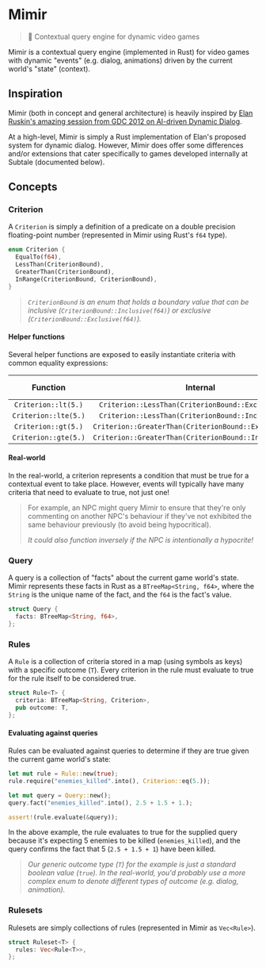 # Mimir

> 🧠 Contextual query engine for dynamic video games

Mimir is a contextual query engine (implemented in Rust) for video games with dynamic "events" (e.g. dialog, animations) driven by the current world's "state" (context).

## Inspiration

Mimir (both in concept and general architecture) is heavily inspired by [Elan Ruskin's amazing session from GDC 2012 on AI-driven Dynamic Dialog][gdc].

At a high-level, Mimir is simply a Rust implementation of Elan's proposed system for dynamic dialog. However, Mimir does offer some differences and/or extensions that cater specifically to games developed internally at Subtale (documented below).

## Concepts

### Criterion

A `Criterion` is simply a definition of a predicate on a double precision floating-point number (represented in Mimir using Rust's `f64` type).

```rs
enum Criterion {
  EqualTo(f64),
  LessThan(CriterionBound),
  GreaterThan(CriterionBound),
  InRange(CriterionBound, CriterionBound),
}
```

> *`CriterionBound` is an enum that holds a boundary value that can be inclusive (`CriterionBound::Inclusive(f64)`) or exclusive (`CriterionBound::Exclusive(f64)`).*

#### Helper functions

Several helper functions are exposed to easily instantiate criteria with common equality expressions:

| Function             | Internal     | Equivalent to |
| :------------------: | :----------: | :-----------: |
| `Criterion::lt(5.)`  | `Criterion::LessThan(CriterionBound::Exclusive(5.))` | `x < 5`       |
| `Criterion::lte(5.)` | `Criterion::LessThan(CriterionBound::Inclusive(5.))` | `x ≤ 5`       |
| `Criterion::gt(5.)`  | `Criterion::GreaterThan(CriterionBound::Exclusive(5.))`  | `x > 5`       |
| `Criterion::gte(5.)` | `Criterion::GreaterThan(CriterionBound::Inclusive(5.))`  | `x ≥ 5`       |

#### Real-world

In the real-world, a criterion represents a condition that must be true for a contextual event to take place. However, events will typically have many criteria that need to evaluate to true, not just one!

> For example, an NPC might query Mimir to ensure that they're only commenting on another NPC's behaviour if they've not exhibited the same behaviour previously (to avoid being hypocritical).
>
> *It could also function inversely if the NPC is intentionally a hypocrite!*

### Query

A query is a collection of "facts" about the current game world's state. Mimir represents these facts in Rust as a `BTreeMap<String, f64>`, where the `String` is the unique name of the fact, and the `f64` is the fact's value.

```rs
struct Query {
  facts: BTreeMap<String, f64>,
};
```

### Rules

A `Rule` is a collection of criteria stored in a map (using symbols as keys) with a specific outcome (`T`). Every criterion in the rule must evaluate to true for the rule itself to be considered true.

```rs
struct Rule<T> {
  criteria: BTreeMap<String, Criterion>,
  pub outcome: T,
};
```

#### Evaluating against queries

Rules can be evaluated against queries to determine if they are true given the current game world's state:

```rs
let mut rule = Rule::new(true);
rule.require("enemies_killed".into(), Criterion::eq(5.));

let mut query = Query::new();
query.fact("enemies_killed".into(), 2.5 + 1.5 + 1.);

assert!(rule.evaluate(&query));
```

In the above example, the rule evaluates to true for the supplied query because it's expecting 5 enemies to be killed (`enemies_killed`), and the query confirms the fact that 5 (`2.5 + 1.5 + 1`) have been killed.

> *Our generic outcome type (`T`) for the example is just a standard boolean value (`true`). In the real-world, you'd probably use a more complex enum to denote different types of outcome (e.g. dialog, animation).*

### Rulesets

Rulesets are simply collections of rules (represented in Mimir as `Vec<Rule>`).

```rs
struct Ruleset<T> {
  rules: Vec<Rule<T>>,
};
```

[gdc]: https://www.youtube.com/watch?v=tAbBID3N64A
